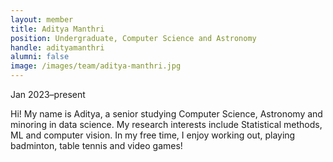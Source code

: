 ```yaml
---
layout: member
title: Aditya Manthri
position: Undergraduate, Computer Science and Astronomy
handle: adityamanthri
alumni: false
image: /images/team/aditya-manthri.jpg
---
```

Jan 2023–present

Hi! My name is Aditya, a senior studying Computer Science, Astronomy and minoring in data science. My research interests include Statistical methods, ML and computer vision. In my free time, I enjoy working out, playing badminton, table tennis and video games!

